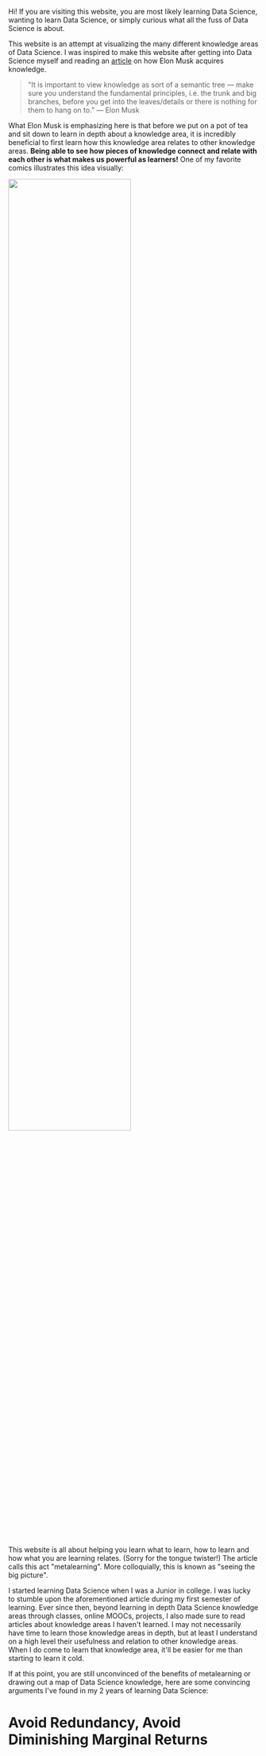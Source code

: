 
Hi! If you are visiting this website, you are most likely learning Data Science, wanting to learn Data Science, or simply curious what all the fuss of Data Science is about.

This website is an attempt at visualizing the many different knowledge areas of Data Science. I was inspired to make this website after getting into Data Science myself and reading an [article](https://www.kdnuggets.com/2019/12/ultralearn-data-science-part1.html) on how Elon Musk acquires knowledge.

> "It is important to view knowledge as sort of a semantic tree — make sure you understand the fundamental principles, i.e. the trunk and big branches, before you get into the leaves/details or there is nothing for them to hang on to.” — Elon Musk

What Elon Musk is emphasizing here is that before we put on a pot of tea and sit down to learn in depth about a knowledge area, it is incredibly beneficial to first learn how this knowledge area relates to other knowledge areas. **Being able to see how pieces of knowledge connect and relate with each other is what makes us powerful as learners!** One of my favorite comics illustrates this idea visually:

<img src = "https://pbs.twimg.com/media/EJwHIAuXYAANEvw?format=jpg&name=900x900" 
width = "70%%"/>

This website is all about helping you learn what to learn, how to learn and how what you are learning relates. (Sorry for the tongue twister!) The article calls this act "metalearning". More colloquially, this is known as "seeing the big picture".

I started learning Data Science when I was a Junior in college. I was lucky to stumble upon the aforementioned article during my first semester of learning. Ever since then, beyond learning in depth Data Science knowledge areas through classes, online MOOCs, projects, I also made sure to read articles about knowledge areas I haven't learned. I may not necessarily have time to learn those knowledge areas in depth, but at least I understand on a high level their usefulness and relation to other knowledge areas. When I do come to learn that knowledge area, it'll be easier for me than starting to learn it cold.

If at this point, you are still unconvinced of the benefits of metalearning or drawing out a map of Data Science knowledge, here are some convincing arguments I've found in my 2 years of learning Data Science:

# Avoid Redundancy, Avoid Diminishing Marginal Returns
